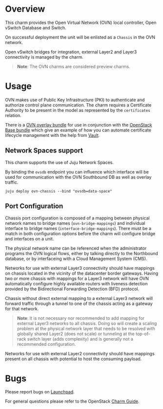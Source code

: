 # Overview

This charm provides the Open Virtual Network (OVN) local controller, Open
vSwitch Database and Switch.

On successful deployment the unit will be enlisted as a `Chassis` in the OVN
network.

Open vSwitch bridges for integration, external Layer2 and Layer3 connectivity
is managed by the charm.

> **Note**: The OVN charms are considered preview charms.

# Usage

OVN makes use of Public Key Infrastructure (PKI) to authenticate and authorize
control plane communication.  The charm requires a Certificate Authority to be
present in the model as represented by the `certificates` relation.

There is a [OVN overlay bundle](https://github.com/openstack-charmers/openstack-bundles/blob/master/development/overlays/openstack-base-ovn.yaml)
for use in conjunction with the [OpenStack Base bundle](https://github.com/openstack-charmers/openstack-bundles/blob/master/development/openstack-base-bionic-train/bundle.yaml)
which give an example of how you can automate certificate lifecycle management
with the help from [Vault](https://jaas.ai/vault/).

## Network Spaces support

This charm supports the use of Juju Network Spaces.

By binding the `ovsdb` endpoint you can influence which interface will be used
for communication with the OVN Southbound DB as well as overlay traffic.

    juju deploy ovn-chassis --bind "ovsdb=data-space"

## Port Configuration

Chassis port configuration is composed of a mapping between physical network
names to bridge names (`ovn-bridge-mappings`) and individual interface to
bridge names (`interface-bridge-mappings`).  There must be a match in both
configuration options before the charm will configure bridge and interfaces on
a unit.

The physical network name can be referenced when the administrator programs the
OVN logical flows, either by talking directly to the Northbound database, or by
interfaceing with a Cloud Management System (CMS).

Networks for use with external Layer3 connectivity should have mappings on
chassis located in the vicinity of the datacenter border gateways.  Having two
or more chassis with mappings for a Layer3 network will have OVN automatically
configure highly available routers with liveness detection provided by the
Bidirectional Forwarding Detection (BFD) protocol.

Chassis without direct external mapping to a external Layer3 network will
forward traffic through a tunnel to one of the chassis acting as a gateway for
that network.

> **Note**: It is not necessary nor recommended to add mapping for external
  Layer3 networks to all chassis.  Doing so will create a scaling problem at
  the physical network layer that needs to be resolved with globally shared
  Layer2 (does not scale) or tunneling at the top-of-rack switch layer (adds
  complexity) and is generally not a recommended configuration.

Networks for use with external Layer2 connectivity should have mappings present
on all chassis with potential to host the consuming payload.

# Bugs

Please report bugs on [Launchpad](https://bugs.launchpad.net/charm-ovn-chassis/+filebug).

For general questions please refer to the OpenStack [Charm Guide](https://docs.openstack.org/charm-guide/latest/).
